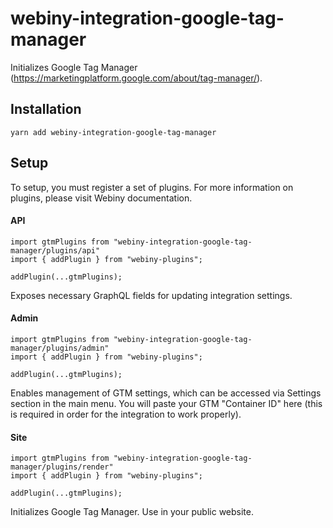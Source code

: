 # webiny-integration-google-tag-manager

Initializes Google Tag Manager (https://marketingplatform.google.com/about/tag-manager/).

## Installation
`yarn add webiny-integration-google-tag-manager`

## Setup
To setup, you must register a set of plugins. For more information on plugins, please visit Webiny documentation.

#### API
```
import gtmPlugins from "webiny-integration-google-tag-manager/plugins/api"
import { addPlugin } from "webiny-plugins";

addPlugin(...gtmPlugins);
```

Exposes necessary GraphQL fields for updating integration settings.


#### Admin
```
import gtmPlugins from "webiny-integration-google-tag-manager/plugins/admin"
import { addPlugin } from "webiny-plugins";

addPlugin(...gtmPlugins);
```

Enables management of GTM settings, which can be accessed via Settings section in the main menu. You will paste
your GTM "Container ID" here (this is required in order for the integration to work properly).


#### Site
```
import gtmPlugins from "webiny-integration-google-tag-manager/plugins/render"
import { addPlugin } from "webiny-plugins";

addPlugin(...gtmPlugins);
```

Initializes Google Tag Manager. Use in your public website.